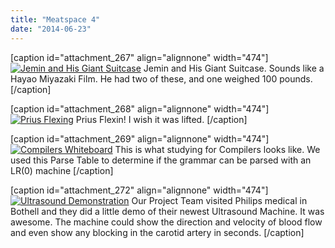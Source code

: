 ```yaml
---
title: "Meatspace 4"
date: "2014-06-23"
---
```


\[caption id="attachment\_267" align="alignnone" width="474"\][![Jemin and His Giant Suitcase](images/IMG_20140616_175140-768x1024.jpg)](http://timmyreilly.azurewebsites.net/wp-content/uploads/2014/06/IMG_20140616_175140.jpg) Jemin and His Giant Suitcase. Sounds like a Hayao Miyazaki Film. He had two of these, and one weighed 100 pounds.\[/caption\]

\[caption id="attachment\_268" align="alignnone" width="474"\][![Prius Flexing ](images/IMG_20140611_190039-768x1024.jpg)](http://timmyreilly.azurewebsites.net/wp-content/uploads/2014/06/IMG_20140611_190039.jpg) Prius Flexin! I wish it was lifted. \[/caption\]

\[caption id="attachment\_269" align="alignnone" width="474"\][![Compilers Whiteboard](images/IMG_20140610_185839-1024x768.jpg)](http://timmyreilly.azurewebsites.net/wp-content/uploads/2014/06/IMG_20140610_185839.jpg) This is what studying for Compilers looks like. We used this Parse Table to determine if the grammar can be parsed with an LR(0) machine \[/caption\]

\[caption id="attachment\_272" align="alignnone" width="474"\][![Ultrasound Demonstration](images/IMG_20140515_120848-1024x768.jpg)](http://timmyreilly.azurewebsites.net/wp-content/uploads/2014/06/IMG_20140515_120848.jpg) Our Project Team visited Philips medical in Bothell and they did a little demo of their newest Ultrasound Machine. It was awesome. The machine could show the direction and velocity of blood flow and even show any blocking in the carotid artery in seconds. \[/caption\]

